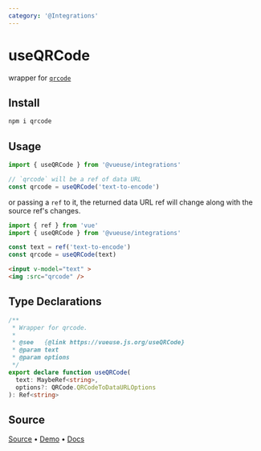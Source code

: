 ```yaml
---
category: '@Integrations'
---
```


# useQRCode

wrapper for [`qrcode`](https://github.com/soldair/node-qrcode)

## Install 

```bash
npm i qrcode
```

## Usage

```ts
import { useQRCode } from '@vueuse/integrations'

// `qrcode` will be a ref of data URL
const qrcode = useQRCode('text-to-encode')
```

or passing a `ref` to it, the returned data URL ref will change along with the source ref's changes.

```ts
import { ref } from 'vue'
import { useQRCode } from '@vueuse/integrations'

const text = ref('text-to-encode')
const qrcode = useQRCode(text)
```

```html
<input v-model="text" >
<img :src="qrcode" />
```


<!--FOOTER_STARTS-->
## Type Declarations

```typescript
/**
 * Wrapper for qrcode.
 *
 * @see   {@link https://vueuse.js.org/useQRCode}
 * @param text
 * @param options
 */
export declare function useQRCode(
  text: MaybeRef<string>,
  options?: QRCode.QRCodeToDataURLOptions
): Ref<string>
```

## Source

[Source](https://github.com/vueuse/vueuse/blob/master/packages/integrations/useQRCode/index.ts) • [Demo](https://github.com/vueuse/vueuse/blob/master/packages/integrations/useQRCode/demo.vue) • [Docs](https://github.com/vueuse/vueuse/blob/master/packages/integrations/useQRCode/index.md)


<!--FOOTER_ENDS-->
